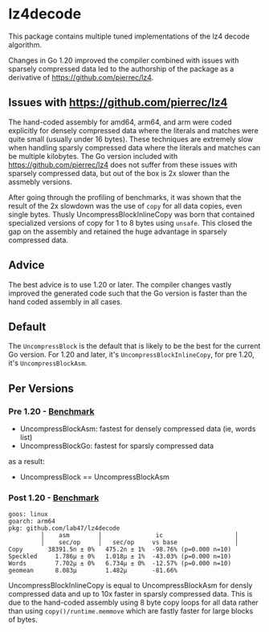 # lz4decode

This package contains multiple tuned implementations of the lz4 decode algorithm.

Changes in Go 1.20 improved the compiler combined with issues with sparsely
compressed data led to the authorship of the package as a derivative of
https://github.com/pierrec/lz4.

## Issues with https://github.com/pierrec/lz4

The hand-coded assembly for amd64, arm64, and arm were coded explicitly for densely
compressed data where the literals and matches were quite small (usually under 16
bytes). These techniques are extremely slow when handling sparsly compressed data
where the literals and matches can be multiple kilobytes. The Go version included
with https://github.com/pierrec/lz4 does not suffer from these issues with sparsely
compressed data, but out of the box is 2x slower than the assmebly versions.

After going through the profiling of benchmarks, it was shown that the result of
the 2x slowdown was the use of `copy` for all data copies, even single bytes.
Thusly UncompressBlockInlineCopy was born that contained specialized versions of
copy for 1 to 8 bytes using `unsafe`. This closed the gap on the assembly and
retained the huge advantage in sparsely compressed data.

## Advice

The best advice is to use 1.20 or later. The compiler changes vastly improved
the generated code such that the Go version is faster than the hand coded
assembly in all cases.

## Default

The `UncompressBlock` is the default that is likely to be the best for the current
Go version. For 1.20 and later, it's `UncompressBlockInlineCopy`, for pre 1.20, it's
`UncompressBlockAsm`.

## Per Versions

### Pre 1.20 - [Benchmark](https://github.com/lab47/lz4decode/actions/runs/7426881560/job/20211487522)

* UncompressBlockAsm: fastest for densely compressed data (ie, words list)
* UncompressBlockGo: fastest for sparsly compressed data

as a result:

* UncompressBlock == UncompressBlockAsm

### Post 1.20 - [Benchmark](https://github.com/lab47/lz4decode/actions/runs/7426881560/job/20211487889)

```
goos: linux
goarch: arm64
pkg: github.com/lab47/lz4decode
         │    asm        │               ic                    │
         │    sec/op     │   sec/op     vs base                │
Copy       38391.5n ± 0%   475.2n ± 1%  -98.76% (p=0.000 n=10)
Speckled     1.786µ ± 0%   1.018µ ± 1%  -43.03% (p=0.000 n=10)
Words        7.702µ ± 0%   6.734µ ± 0%  -12.57% (p=0.000 n=10)
geomean      8.083µ        1.482µ       -81.66%
```

UncompressBlockInlineCopy is equal to UncompressBlockAsm for densly compressed data
and up to 10x faster in sparsly compressed data. This is due to the hand-coded
assembly using 8 byte copy loops for all data rather than using 
`copy()/runtime.memmove` which are fastly faster for large blocks of bytes.
